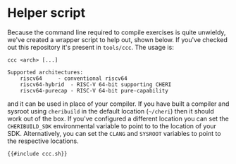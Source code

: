# Helper script

Because the command line required to compile exercises is quite unwieldy, we've created a wrapper script to help out, shown below.  If you've checked out this repository it's present in `tools/ccc`.  The usage is:
```
ccc <arch> [...]

Supported architectures:
	riscv64		- conventional riscv64
	riscv64-hybrid	- RISC-V 64-bit supporting CHERI
	riscv64-purecap	- RISC-V 64-bit pure-capability
```
and it can be used in place of your compiler.  If you have built a compiler and sysroot using `cheribuild` in the default location (`~/cheri`) then it should work out of the box.  If you've configured a different location you can set the `CHERIBUILD_SDK` environmental variable to point to to the location of your SDK.  Alternatively, you can set the `CLANG` and `SYSROOT` variables to point to the respective locations.
```sh
{{#include ccc.sh}}
```
